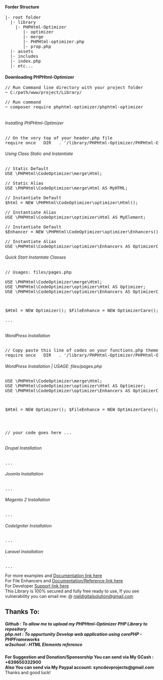 <h4>Forder Structure</h4>
<pre>
|- root folder
  |- library
    |- PHPHtml-Optimizer
       |- optimizer
       |- merge
       |- PHPHtml-optimizer.php
       |- prop.php
  |- assets
  |- includes
  |- index.php
  |- etc...
</pre>
<h4>Downloading PHPHtml-Optimizer</h4>
<pre>
// Run Command line directory with your project folder
~ C:/path/www/project/Library/ <br />
// Run command
~ composer require phphtml-optimizer/phphtml-optimizer<br />	
</pre>

<h6>Installing PHPHtml-Optimizer</h6>
<pre>
// On the very top of your header.php file
require_once __DIR__ . '/library/PHPHtml-Optimizer/PHPHtml-Optimizer.php';
</pre>	

<h6>Using Class Static and Instantiate</h6>
<pre>
// Static Default
USE \PHPHtml\CodeOptimizer\merge\Html; <br />
// Static Alias
USE \PHPHtml\CodeOptimizer\merge\Html AS MyHTML; <br />
// Instantiate Default
$html = NEW \PHPHtml\CodeOptimizer\optimizer\Html(); <br />
// Instantiate Alias
USE \PHPHtml\CodeOptimizer\optimizer\Html AS MyElement; <br />
// Instantiate Default
$Enhancer = NEW \PHPHtml\CodeOptimizer\optimizer\Enhancers(); <br />
// Instantiate Alias
USE \PHPHtml\CodeOptimizer\optimizer\Enhancers AS OptimizerCar();
</pre>

<h6>Quick Start Instantate Classes </h6>
<pre>
// Usages: files/pages.php<br />
USE \PHPHtml\CodeOptimizer\merge\Html;
USE \PHPHtml\CodeOptimizer\optimizer\Html AS Optimizer;
USE \PHPHtml\CodeOptimizer\optimizer\Enhancers AS OptimizerCare;<br />

$Html = NEW Optimizer();
$FileEnhance = NEW OptimizerCare();	<br />
...
</pre>

<h6>WordPress Installation </h6>
<pre>
// Copy paste this line of codes on your functions.php theme file
require_once __DIR__ . '/library/PHPHtml-Optimizer/PHPHtml-Optimizer.php';
</pre>
<h6>WordPress Installation | USAGE: files/pages.php </h6>	
<pre>
USE \PHPHtml\CodeOptimizer\merge\Html;
USE \PHPHtml\CodeOptimizer\optimizer\Html AS Optimizer;
USE \PHPHtml\CodeOptimizer\optimizer\Enhancers AS OptimizerCare;<br />

$Html = NEW Optimizer();
$FileEnhance = NEW OptimizerCare();	<br />

// your code goes here ...
</pre>

<h6>Drupal Installation </h6>
<pre>
...
</pre>

<h6>Joomla Installation </h6>
<pre>
...
</pre>

<h6>Magento 2 Installation </h6>
<pre>
...
</pre>

<h6>CodeIgniter Installation </h6>
<pre>
...
</pre>

<h6>Laravel Installation </h6>
<pre>
...
</pre>

For more examples and <a href="https://github.com/nielsofficeofficial/PHPHtml-Optimizer-Docx"> Documentation link here </a><br /> 
For File Enhancers and <a href="https://github.com/nielsofficeofficial/PHPHtml-Optimizer-Enhancers"> Documentation/Reference link here </a><br /> 
For Developer <a href="https://github.com/nielsofficeofficial/PHPHtml-Optimizer/issues"> Support link here </a><br /> 
This Library is 100% secured and fully free ready to use, If you see vulnerability you can email me: @ nieldigitalsolution@gmail.com

<h2>Thanks To:</h2>
<h5>
Github : To allow me to upload my PHPHtml-Optimizer PHP Library to repository<br /> 
php.net : To oppurtunity Develop web application using corePHP - PHPFrameworks<br />
w3school : HTML Elements reference</h5>

__For Suggestion and Donation/Sponsorship You can send via My GCash : +639650332900__ <br />
__Also You can send via My Paypal account: syncdevprojects@gmail.com__ <br />
Thanks and good luck! 